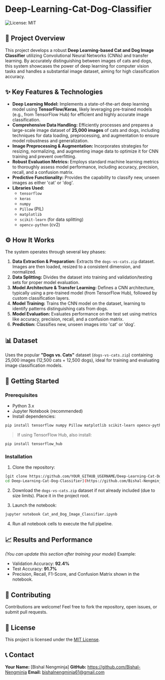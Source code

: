 # Deep-Learning-Cat-Dog-Classifier

![License: MIT](https://img.shields.io/badge/License-MIT-yellow.svg)

## 🌟 Project Overview

This project develops a robust **Deep Learning-based Cat and Dog Image Classifier** utilizing Convolutional Neural Networks (CNNs) and transfer learning. By accurately distinguishing between images of cats and dogs, this system showcases the power of deep learning for computer vision tasks and handles a substantial image dataset, aiming for high classification accuracy.

## ✨ Key Features & Technologies

- **Deep Learning Model:** Implements a state-of-the-art deep learning model using **TensorFlow/Keras**, likely leveraging pre-trained models (e.g., from TensorFlow Hub) for efficient and highly accurate image classification.
- **Comprehensive Data Handling:** Efficiently processes and prepares a large-scale image dataset of **25,000 images** of cats and dogs, including techniques for data loading, preprocessing, and augmentation to ensure model robustness and generalization.
- **Image Preprocessing & Augmentation:** Incorporates strategies for resizing, normalizing, and augmenting image data to optimize it for CNN training and prevent overfitting.
- **Robust Evaluation Metrics:** Employs standard machine learning metrics to thoroughly assess model performance, including accuracy, precision, recall, and a confusion matrix.
- **Predictive Functionality:** Provides the capability to classify new, unseen images as either 'cat' or 'dog'.
- **Libraries Used:**
  - `tensorflow`
  - `keras`
  - `numpy`
  - `Pillow` (PIL)
  - `matplotlib`
  - `scikit-learn` (for data splitting)
  - `opencv-python` (cv2)

## ⚙️ How It Works

The system operates through several key phases:

1. **Data Extraction & Preparation:** Extracts the `dogs-vs-cats.zip` dataset. Images are then loaded, resized to a consistent dimension, and normalized.
2. **Data Splitting:** Divides the dataset into training and validation/testing sets for proper model evaluation.
3. **Model Architecture & Transfer Learning:** Defines a CNN architecture, typically using a pre-trained model (from TensorFlow Hub), followed by custom classification layers.
4. **Model Training:** Trains the CNN model on the dataset, learning to identify patterns distinguishing cats from dogs.
5. **Model Evaluation:** Evaluates performance on the test set using metrics like accuracy, precision, recall, and a confusion matrix.
6. **Prediction:** Classifies new, unseen images into 'cat' or 'dog'.

## 📊 Dataset

Uses the popular **"Dogs vs. Cats"** dataset (`dogs-vs-cats.zip`) containing 25,000 images (12,500 cats + 12,500 dogs), ideal for training and evaluating image classification models.

## 🚀 Getting Started

### Prerequisites

- Python 3.x
- Jupyter Notebook (recommended)
- Install dependencies:

```bash
pip install tensorflow numpy Pillow matplotlib scikit-learn opencv-python jupyter
````

> If using TensorFlow Hub, also install:

```bash
pip install tensorflow_hub
```

### Installation

1. Clone the repository:

```bash
[git clone https://github.com/YOUR_GITHUB_USERNAME/Deep-Learning-Cat-Dog-Classifier.git
cd Deep-Learning-Cat-Dog-Classifier](https://github.com/Bishal-Nengminja/Deep-Learning-Cat-Dog-Classifier)
```

2. Download the `dogs-vs-cats.zip` dataset if not already included (due to size limits). Place it in the project root.

3. Launch the notebook:

```bash
jupyter notebook Cat_and_Dog_Image_Classifier.ipynb
```

4. Run all notebook cells to execute the full pipeline.

## 📈 Results and Performance

*(You can update this section after training your model)*
Example:

* Validation Accuracy: **92.4%**
* Test Accuracy: **91.7%**
* Precision, Recall, F1-Score, and Confusion Matrix shown in the notebook.

## 🤝 Contributing

Contributions are welcome! Feel free to fork the repository, open issues, or submit pull requests.

## 📄 License

This project is licensed under the [MIT License](LICENSE).

## 📞 Contact

**Your Name:** \[Bishal Nengminja]
**GitHub:** https://github.com/Bishal-Nengminja
**Email:** bishalnengminja61@gmail.com
